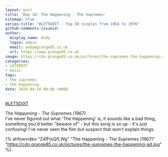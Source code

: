 ```yaml
---
layout: post
title: 'Day 10: The Happening - The Supremes'
sitemap: true
series-title: "#LET5D0IT - Top 50 singles from 1954 to 1976"
github-comments-issueid:
author:
  display_name: Andy
  login: admin
  email: andy@grange85.co.uk
  url: https://www.grange85.co.uk
image: https://cdn.grange85.co.uk/pictures/the-supremes-the-happening-ad.jpg
categories:
- LET5D0IT
- music
tags:
- the supremes
- the happening
date: 2024-04-10 00:00 +0000
---
```

[#LET5D0IT](https://bsky.app/profile/let5d0it.bsky.social)

_The Happening - The Supremes (1967)_  
I've never figured out what 'The Happening' is, it sounds like a bad thing, something you'd better "beware of" - but this song is so _up_ - it's just confusing! I've never seen the film but suspect that won't explain things.

{% ahfowvideo "Z4IFtxQfLWg" "The Happening - The Supremes (1967)" "https://cdn.grange85.co.uk/pictures/the-supremes-the-happening-ad.jpg" %}
